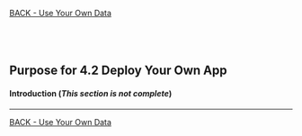 <!-- ------------------------------------------------------------------------- -->

<div class="page-back">


[BACK - Use Your Own Data](/Setup/purposes/pfr0307_Use-Your-Own-Data.md)
</div><div class="page-next-disabled">


</div><div style="margin-top:35px">&nbsp;</div>

<!-- ------------------------------------------------------------------------- -->


## Purpose for 4.2 Deploy Your Own App

#### Introduction  (*This section is not complete*)
----



<!-- ------------------------------------------------------------------------- -->

<div class="page-back">

[BACK - Use Your Own Data](/Setup/purposes/pfr0307_Use-Your-Own-Data.md)
</div><div class="page-next-disabled">

</div>

<!-- ------------------------------------------------------------------------- -->